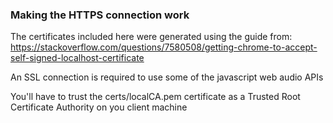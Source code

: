 ### Making the HTTPS connection work

The certificates included here were generated using the guide from:
https://stackoverflow.com/questions/7580508/getting-chrome-to-accept-self-signed-localhost-certificate

An SSL connection is required to use some of the javascript web audio APIs

You'll have to trust the certs/localCA.pem certificate as a Trusted Root Certificate Authority on you client machine